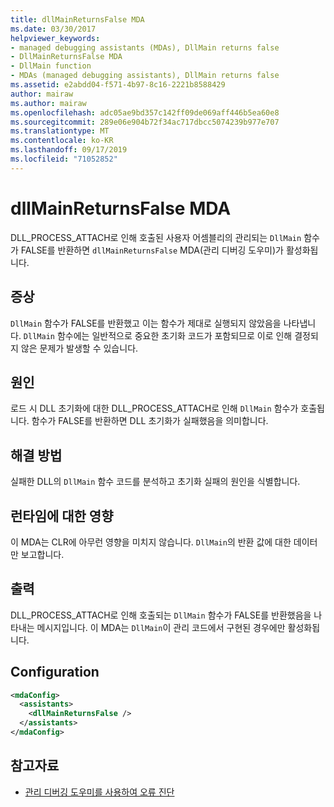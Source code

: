 ```yaml
---
title: dllMainReturnsFalse MDA
ms.date: 03/30/2017
helpviewer_keywords:
- managed debugging assistants (MDAs), DllMain returns false
- DllMainReturnsFalse MDA
- DllMain function
- MDAs (managed debugging assistants), DllMain returns false
ms.assetid: e2abdd04-f571-4b97-8c16-2221b8588429
author: mairaw
ms.author: mairaw
ms.openlocfilehash: adc05ae9bd357c142ff09de069aff446b5ea60e8
ms.sourcegitcommit: 289e06e904b72f34ac717dbcc5074239b977e707
ms.translationtype: MT
ms.contentlocale: ko-KR
ms.lasthandoff: 09/17/2019
ms.locfileid: "71052852"
---
```

# <a name="dllmainreturnsfalse-mda"></a>dllMainReturnsFalse MDA
DLL_PROCESS_ATTACH로 인해 호출된 사용자 어셈블리의 관리되는 `DllMain` 함수가 FALSE를 반환하면 `dllMainReturnsFalse` MDA(관리 디버깅 도우미)가 활성화됩니다.  
  
## <a name="symptoms"></a>증상  
 `DllMain` 함수가 FALSE를 반환했고 이는 함수가 제대로 실행되지 않았음을 나타냅니다. `DllMain` 함수에는 일반적으로 중요한 초기화 코드가 포함되므로 이로 인해 결정되지 않은 문제가 발생할 수 있습니다.  
  
## <a name="cause"></a>원인  
 로드 시 DLL 초기화에 대한 DLL_PROCESS_ATTACH로 인해 `DllMain` 함수가 호출됩니다. 함수가 FALSE를 반환하면 DLL 초기화가 실패했음을 의미합니다.  
  
## <a name="resolution"></a>해결 방법  
 실패한 DLL의 `DllMain` 함수 코드를 분석하고 초기화 실패의 원인을 식별합니다.  
  
## <a name="effect-on-the-runtime"></a>런타임에 대한 영향  
 이 MDA는 CLR에 아무런 영향을 미치지 않습니다. `DllMain`의 반환 값에 대한 데이터만 보고합니다.  
  
## <a name="output"></a>출력  
 DLL_PROCESS_ATTACH로 인해 호출되는 `DllMain` 함수가 FALSE를 반환했음을 나타내는 메시지입니다. 이 MDA는 `DllMain`이 관리 코드에서 구현된 경우에만 활성화됩니다.  
  
## <a name="configuration"></a>Configuration  
  
```xml  
<mdaConfig>  
  <assistants>  
    <dllMainReturnsFalse />  
  </assistants>  
</mdaConfig>  
```  
  
## <a name="see-also"></a>참고자료

- [관리 디버깅 도우미를 사용하여 오류 진단](diagnosing-errors-with-managed-debugging-assistants.md)
